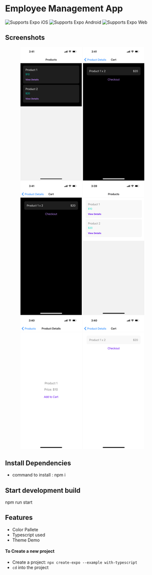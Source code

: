 # Employee Management App

<p>
  <!-- iOS -->
  <img alt="Supports Expo iOS" longdesc="Supports Expo iOS" src="https://img.shields.io/badge/iOS-4630EB.svg?style=flat-square&logo=APPLE&labelColor=999999&logoColor=fff" />
  <!-- Android -->
  <img alt="Supports Expo Android" longdesc="Supports Expo Android" src="https://img.shields.io/badge/Android-4630EB.svg?style=flat-square&logo=ANDROID&labelColor=A4C639&logoColor=fff" />
  <!-- Web -->
  <img alt="Supports Expo Web" longdesc="Supports Expo Web" src="https://img.shields.io/badge/web-4630EB.svg?style=flat-square&logo=GOOGLE-CHROME&labelColor=4285F4&logoColor=fff" />
</p>

## Screenshots


<div align="center">
    <img src="/screenshots/dark-theme-app-products-screen.png" width="200px"</img> 
    <img src="/screenshots/dark-theme-app-prod-detail-screen.png" width="200px"</img> 
    <img src="/screenshots/dark-theme-app-checkout-screen.png" width="200px"</img> 
    <img src="/screenshots/light-theme-app-products-screen.png" width="200px"</img> 
    <img src="/screenshots/light-theme-app-prod-detail-screen.png" width="200px"</img> 
    <img src="/screenshots/light-theme-app-checkout-screen.png" width="200px"</img> 
</div>

## Install Dependencies

- command to install : npm i

## Start development build

npm run start

## Features

- Color Pallete
- Typescript used
- Theme Demo

#### To Create a new project

- Create a project: `npx create-expo --example with-typescript`
- `cd` into the project
